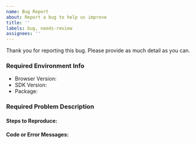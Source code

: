 ```yaml
---
name: Bug Report
about: Report a bug to help us improve
title: ''
labels: bug, needs-review
assignees: ''
---
```


Thank you for reporting this bug. Please provide as much detail as you can.

### Required Environment Info

- Browser Version:
- SDK Version:
- Package:

### Required Problem Description

#### Steps to Reproduce:

#### Code or Error Messages:
